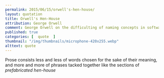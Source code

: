 ```yaml
---
permalink: 2015/06/15/orwell's-hen-house/
layout: quotation
title: Orwell's Hen-House
attribution: George Orwell
comment: George Orwell on the difficulting of naming concepts in software :)
published: true
categories: [  quote  ]
thumbnail: "/img/thumbnails/microphone-420x255.webp"
alttext: quote
---
```


Prose consists less and less of words chosen for the sake of their meaning,
and more and more of phrases tacked together like the sections of <em>prefabricated hen-house</em>
